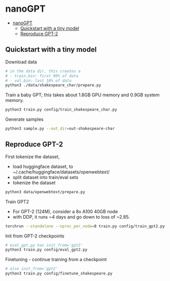 # nanoGPT

- [nanoGPT](#nanogpt)
  - [Quickstart with a tiny model](#quickstart-with-a-tiny-model)
  - [Reproduce GPT-2](#reproduce-gpt-2)

## Quickstart with a tiny model

Download data

```bash
# in the data dir, this creates a
# - train.bin: first 90% of data
# - val.bin: last 10% of data
python3 ./data/shakespeare_char/prepare.py
```

Train a baby GPT; this takes about 1.8GB GPU memory and 0.9GB system memory.

```bash
python3 train.py config/train_shakespeare_char.py
```

Generate samples

```bash
python3 sample.py --out_dir=out-shakespeare-char
```

## Reproduce GPT-2

First tokenize the dataset,
- load huggingface dataset, to ~/.cache/huggingface/datasets/openwebtext/
- split dataset into train/eval sets
- tokenize the dataset

```bash
python3 data/openwebtext/prepare.py
```

Train GPT2
- For GPT-2 (124M), consider a 8x A100 40GB node
- with DDP, it runs ~4 days and go down to loss of ~2.85.

```bash
torchrun --standalone --nproc_per_node=8 train.py config/train_gpt2.py
```

Init from GPT-2 checkpoints

```bash
# eval_gpt.py has init_from='gpt2'
python3 train.py config/eval_gpt2.py
```

Finetuning - continue training from a checkpoint

```bash
# also init_from='gpt2'
python3 train.py config/finetune_shakespeare.py
```

